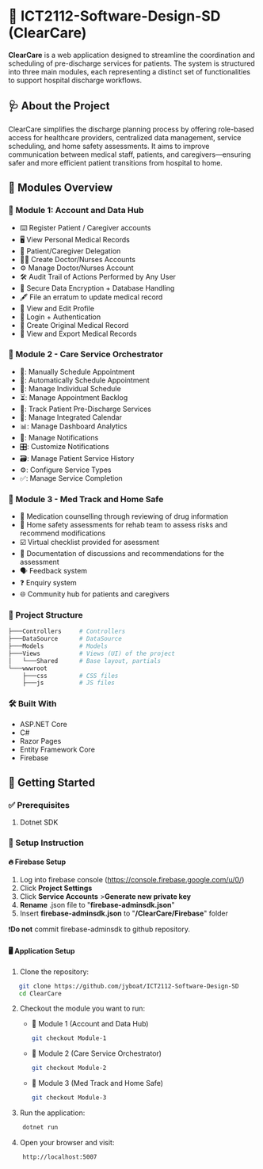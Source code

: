 # 📘 ICT2112-Software-Design-SD (ClearCare)
**ClearCare** is a web application designed to streamline the coordination and scheduling of pre-discharge services for patients. The system is structured into three main modules, each representing a distinct set of functionalities to support hospital discharge workflows.

## 🩺 About the Project
ClearCare simplifies the discharge planning process by offering role-based access for healthcare providers, centralized data management, service scheduling, and home safety assessments. It aims to improve communication between medical staff, patients, and caregivers—ensuring safer and more efficient patient transitions from hospital to home.

## 🧩 Modules Overview
### 🧾 Module 1: Account and Data Hub
- ⌨️ Register Patient / Caregiver accounts
- 🖥️ View Personal Medical Records
- 🙆 Patient/Caregiver Delegation
- 👨‍⚕️ Create Doctor/Nurses Accounts
- ⚙️ Manage Doctor/Nurses Account
- 🛠️ Audit Trail of Actions Performed by Any User
- 🔐 Secure Data Encryption + Database Handling
- 🖋️ File an erratum to update medical record
- 👤 View and Edit Profile
- 🙂 Login + Authentication
- 📁 Create Original Medical Record
- 📄 View and Export Medical Records

### 🏥 Module 2 - Care Service Orchestrator
- 📅: Manually Schedule Appointment
- 🤖: Automatically Schedule Appointment
- 👤: Manage Individual Schedule
- ⏳: Manage Appointment Backlog
- 🧭: Track Patient Pre-Discharge Services
- 📆: Manage Integrated Calendar
- 📊: Manage Dashboard Analytics
- 🔔: Manage Notifications
- 🎛️: Customize Notifications
- 🗃️: Manage Patient Service History
- ⚙️: Configure Service Types
- ✅: Manage Service Completion

### 💊 Module 3 - Med Track and Home Safe
- 💬 Medication counselling through reviewing of drug information
- 🏡 Home safety assessments for rehab team to assess risks and recommend modifications
- ☑️ Virtual checklist provided for asessment
- 📄 Documentation of discussions and recommendations for the assessment
- 🗣️ Feedback system
- ❓ Enquiry system
- 🌐 Community hub for patients and caregivers

### 📁 Project Structure
```bash
├───Controllers     # Controllers
├───DataSource      # DataSource
├───Models          # Models
├───Views           # Views (UI) of the project
│   └───Shared      # Base layout, partials
└───wwwroot
    ├───css         # CSS files
    ├───js          # JS files
```

### 🛠 Built With
- ASP.NET Core  
- C#  
- Razor Pages  
- Entity Framework Core  
- Firebase

## 🚀 Getting Started

### ✅ Prerequisites
1. Dotnet SDK

### 🧪 Setup Instruction

#### 🔥 Firebase Setup
1. Log into firebase console (https://console.firebase.google.com/u/0/)
2. Click **Project Settings** 
3. Click **Service Accounts** >**Generate new private key**
4. **Rename** .json file to "**firebase-adminsdk.json**"
5. Insert **firebase-adminsdk.json** to "**/ClearCare/Firebase**" folder

❗️**Do not** commit firebase-adminsdk to github repository.

#### 🖥️ Application Setup
1. Clone the repository:
```bash
   git clone https://github.com/jyboat/ICT2112-Software-Design-SD
   cd ClearCare
```

2. Checkout the module you want to run:
   - 🧾 Module 1 (Account and Data Hub)
     ```bash
     git checkout Module-1
     ```
   - 🏥 Module 2 (Care Service Orchestrator)
     ```bash
     git checkout Module-2
     ```
   - 💊 Module 3 (Med Track and Home Safe)
     ```bash
     git checkout Module-3
     ```

3. Run the application:
```bash
    dotnet run
```

4. Open your browser and visit:
```bash
    http://localhost:5007
```

